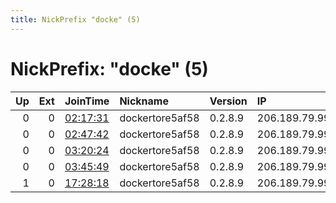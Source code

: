 ```yaml
---
title: NickPrefix "docke" (5)
---
```


# NickPrefix: "docke" (5)

|   Up |   Ext | JoinTime                                                                                            | Nickname        | Version   | IP            | AS   | CC   |   ORp |   Dirp | OS    | Contact   |   eFamMembers |
|-----:|------:|:----------------------------------------------------------------------------------------------------|:----------------|:----------|:--------------|:-----|:-----|------:|-------:|:------|:----------|--------------:|
|    0 |     0 | [02:17:31](https://metrics.torproject.org/rs.html#details/6EB617BF04398E57C40A38907D40E6F2DEE1510E) | dockertore5af58 | 0.2.8.9   | 206.189.79.99 | None | us   |  9001 |      0 | Linux | None      |             1 |
|    0 |     0 | [02:47:42](https://metrics.torproject.org/rs.html#details/46161906B13C86A337250290608374D4048A9553) | dockertore5af58 | 0.2.8.9   | 206.189.79.99 | None | us   |  9001 |      0 | Linux | None      |             1 |
|    0 |     0 | [03:20:24](https://metrics.torproject.org/rs.html#details/39E710E09F69C4FA3118F9ADDCCFEDA24B71A57A) | dockertore5af58 | 0.2.8.9   | 206.189.79.99 | None | us   |  9001 |      0 | Linux | None      |             1 |
|    0 |     0 | [03:45:49](https://metrics.torproject.org/rs.html#details/1E0F762DF81A7B85093628C04AC0E08A499B71EF) | dockertore5af58 | 0.2.8.9   | 206.189.79.99 | None | us   |  9001 |      0 | Linux | None      |             1 |
|    1 |     0 | [17:28:18](https://metrics.torproject.org/rs.html#details/3ED1F9CB700FBA5F76481A16A705F8F58BA3106C) | dockertore5af58 | 0.2.8.9   | 206.189.79.99 | None | us   |  9001 |      0 | Linux | None      |             1 |
